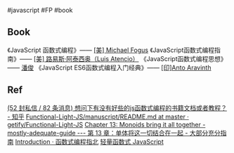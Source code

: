 #javascript #FP #book 
## Book

《JavaScript 函数式编程》—— [[美] Michael Fogus](https://book.douban.com/search/Michael%20Fogus)
《JavaScript函数式编程指南》—— [[美] 路易斯·阿泰西奥（Luis Atencio）](https://book.douban.com/search/%E8%B7%AF%E6%98%93%E6%96%AF%C2%B7%E9%98%BF%E6%B3%B0%E8%A5%BF%E5%A5%A5)
《JavaScript函数式编程思想》—— [潘俊](https://book.douban.com/search/%E6%BD%98%E4%BF%8A)
《JavaScript ES6函数式编程入门经典》—— [[印]Anto Aravinth](https://book.douban.com/search/Anto%20Aravinth)

## Ref

[(52 封私信 / 82 条消息) 想问下有没有好些的js函数式编程的书籍文档或者教程？ - 知乎](https://www.zhihu.com/question/448476000)
[Functional-Light-JS/manuscript/README.md at master · getify/Functional-Light-JS](https://github.com/getify/Functional-Light-JS/blob/master/manuscript/README.md)
[Chapter 13: Monoids bring it all together - mostly-adequate-guide --- 第 13 章：单体将这一切结合在一起 - 大部分充分指南](https://mostly-adequate.gitbook.io/mostly-adequate-guide/ch13)
[Introduction · 函数式编程指北](https://llh911001.gitbooks.io/mostly-adequate-guide-chinese/content/)
[轻量函数式 JavaScript](https://github.com/JoeHetfield/Functional-Light-JS)